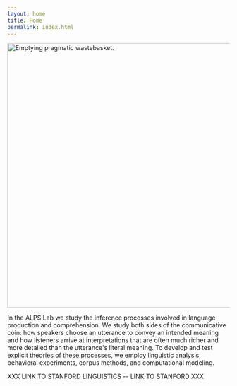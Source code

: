 ```yaml
---
layout: home
title: Home
permalink: index.html
---
```


<img alt="Emptying pragmatic wastebasket." src="{{site.url}}{{site.baseurl}}/images/alpslogo.png" width="600px"/>

In the ALPS Lab we study the inference processes involved in language production and comprehension. We study both sides of the communicative coin: how speakers choose an utterance to convey an intended meaning and how listeners arrive at interpretations that are often much richer and more detailed than the utterance's literal meaning. To develop and test explicit theories of these processes, we employ linguistic analysis, behavioral experiments, corpus methods, and computational modeling.

XXX LINK TO STANFORD LINGUISTICS -- LINK TO STANFORD XXX


